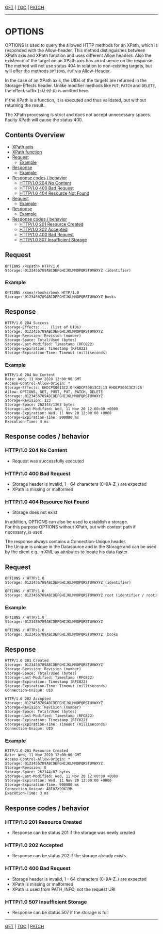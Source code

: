 [GET](api-get.md) | [TOC](README.md) | [PATCH](api-patch.md)
- - -

# OPTIONS

OPTIONS is used to query the allowed HTTP methods for an XPath, which is
responded with the Allow-header. This method distinguishes between XPath axis
and XPath function and uses different Allow headers. Also the existence of the
target on an XPath axis has an influence on the response. The method will not
use status 404 in relation to non-existing targets, but will offer the methods
`OPTIONS`, `PUT` via Allow-Header.  

In the case of an XPath axis, the UIDs of the targets are returned in the
Storage-Effects header. Unlike modifier methods like `PUT`, `PATCH` and 
`DELETE`, the effect suffix (`:A`/`:M`/`:D`) is omitted here.  

If the XPath is a function, it is executed and thus validated, but without
returning the result.  

The XPath processing is strict and does not accept unnecessary spaces.  
Faulty XPath will cause the status 400.


## Contents Overview

* [XPath axis](#xpath-axis)
* [XPath function](#xpath-function)
* [Request](#request)
  * [Example](#example)
* [Response](#response)
  * [Example](#example-1)
* [Response codes / behavior](#response-codes--behavior)  
  * [HTTP/1.0 204 No Content](#http10-204-no-content)
  * [HTTP/1.0 400 Bad Request](#http10-400-bad-request)
  * [HTTP/1.0 404 Resource Not Found](#http10-404-resource-not-found)
* [Request](#request-1)
  * [Example](#example-2)
* [Response](#response-1)
  * [Example](#example-3)
* [Response codes / behavior](#response-codes--behavior-1)  
  * [HTTP/1.0 201 Resource Created](#http10-201-resource-created)
  * [HTTP/1.0 202 Accepted](#http10-202-accepted)
  * [HTTP/1.0 400 Bad Request](#http10-400-bad-request-1)
  * [HTTP/1.0 507 Insufficient Storage](#http10-507-insufficient-storage)


## Request

```
OPTIONS /<xpath> HTTP/1.0
Storage: 0123456789ABCDEFGHIJKLMNOPQRSTUVWXYZ (identifier)
```

### Example

```
OPTIONS /xmex!/books/book HTTP/1.0
Storage: 0123456789ABCDEFGHIJKLMNOPQRSTUVWXYZ books
```


## Response

```
HTTP/1.0 204 Success
Storage-Effects: ... (list of UIDs)
Storage: 0123456789ABCDEFGHIJKLMNOPQRSTUVWXYZ
Storage-Revision: Revision (number)   
Storage-Space: Total/Used (bytes)
Storage-Last-Modified: Timestamp (RFC822)
Storage-Expiration: Timestamp (RFC822)
Storage-Expiration-Time: Timeout (milliseconds)
```

### Example

```
HTTP/1.0 204 No Content
Date: Wed, 11 Nov 2020 12:00:00 GMT
Access-Control-Allow-Origin: *
Storage-Effects: KHDCPS0013C2:0 KHDCPS0013C2:13 KHDCPS0013C2:26
Allow: OPTIONS, GET, POST, PUT, PATCH, DELETE
Storage: 0123456789ABCDEFGHIJKLMNOPQRSTUVWXYZ
Storage-Revision: 123
Storage-Space: 262144/1363 bytes
Storage-Last-Modified: Wed, 11 Nov 20 12:00:00 +0000
Storage-Expiration: Wed, 11 Nov 20 12:00:00 +0000
Storage-Expiration-Time: 900000 ms
Execution-Time: 4 ms
```


## Response codes / behavior

### HTTP/1.0 204 No Content
- Request was successfully executed

###  HTTP/1.0 400 Bad Request
- Storage header is invalid, 1 - 64 characters (0-9A-Z_) are expected
- XPath is missing or malformed

### HTTP/1.0 404 Resource Not Found
- Storage does not exist

In addition, OPTIONS can also be used to establish a storage.  
For this purpose OPTIONS without XPath, but with context path if necessary, is
used.

The response always contains a Connection-Unique header.  
The Unique is unique in the Datasource and in the Storage and can be used by the
client e.g. in XML as attributes to locate his data faster.


## Request
```
OPTIONS / HTTP/1.0
Storage: 0123456789ABCDEFGHIJKLMNOPQRSTUVWXYZ (identifier)
```
``` 
OPTIONS / HTTP/1.0
Storage: 0123456789ABCDEFGHIJKLMNOPQRSTUVWXYZ root (identifier / root)
```

### Example
```
OPTIONS / HTTP/1.0
Storage: 0123456789ABCDEFGHIJKLMNOPQRSTUVWXYZ
```
``` 
OPTIONS / HTTP/1.0
Storage: 0123456789ABCDEFGHIJKLMNOPQRSTUVWXYZ  books
```


## Response
```
HTTP/1.0 201 Created
Storage: 0123456789ABCDEFGHIJKLMNOPQRSTUVWXYZ
Storage-Revision: Revision (number) 
Storage-Space: Total/Used (bytes)
Storage-Last-Modified: Timestamp (RFC822)
Storage-Expiration: Timestamp (RFC822)
Storage-Expiration-Time: Timeout (milliseconds)
Connection-Unique: UID
```
``` 
HTTP/1.0 202 Accepted
Storage: 0123456789ABCDEFGHIJKLMNOPQRSTUVWXYZ
Storage-Revision: Revision (number)
Storage-Space: Total/Used (bytes)
Storage-Last-Modified: Timestamp (RFC822)
Storage-Expiration: Timestamp (RFC822)
Storage-Expiration-Time: Timeout (milliseconds)
Connection-Unique: UID
```

### Example
```
HTTP/1.0 201 Resource Created
Date: Wed, 11 Nov 2020 12:00:00 GMT
Access-Control-Allow-Origin: *
Storage: 0123456789ABCDEFGHIJKLMNOPQRSTUVWXYZ
Storage-Revision: 0
Storage-Space: 262144/87 bytes
Storage-Last-Modified: Wed, 11 Nov 20 12:00:00 +0000
Storage-Expiration: Wed, 11 Nov 20 12:00:00 +0000
Storage-Expiration-Time: 900000 ms
Connection-Unique: ABI0ZX99X13M
Execution-Time: 3 ms
```


## Response codes / behavior

### HTTP/1.0 201 Resource Created
- Response can be status 201 if the storage was newly created

### HTTP/1.0 202 Accepted
- Response can be status 202 if the storage already exists

### HTTP/1.0 400 Bad Request
- Storage header is invalid, 1 - 64 characters (0-9A-Z_) are expected
- XPath is missing or malformed
- XPath is used from PATH_INFO, not the request URI

### HTTP/1.0 507 Insufficient Storage
- Response can be status 507 if the storage is full



- - -

[GET](api-get.md) | [TOC](README.md) | [PATCH](api-patch.md)